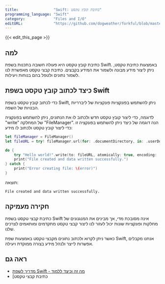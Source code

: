 ```yaml
---
title:                "Swift: כתיבת קובץ טקסט"
programming_language: "Swift"
category:             "Files and I/O"
editURL:              "https://github.com/dogweather/forkful/blob/master/content/he/swift/writing-a-text-file.md"
---
```


{{< edit_this_page >}}

## למה

כתיבת קובץ טקסט היא פעולה חשובה בתכנות בשפת Swift. באמצעות כתיבת טקסט, ניתן ליצור מידע מבונה ולשמור את המידע בקבצים. כתיבת קבצי טקסט מאפשרת לנו לשמור נתונים ולטפל בהם בנוחות ויעילות.

## כיצד לכתוב קובץ טקסט בשפת Swift

כדי לכתוב קובץ טקסט בשפת Swift, ניתן להשתמש בפונקציות פונקציות של ליברריות הבנויות של השפה.

לדוגמה, כדי ליצור קובץ טקסט חדש ולכתוב לו את הנתונים, ניתן להשתמש בפונקציה "write" של המחלקה "FileManager". הנה דוגמה של כיצד ניתן להשתמש בפונקציה זו כדי ליצור קובץ טקסט ולכתוב לו מידע:

```Swift
let fileManager = FileManager()
let fileURL = try! fileManager.url(for: .documentDirectory, in: .userDomainMask, appropriateFor: nil, create: false).appendingPathComponent("myFile.txt")

do {
    try "Hello world!".write(to: fileURL, atomically: true, encoding: .utf8)
    print("File created and data written successfully.")
} catch {
    print("Error creating file: \(error)")
}
```

תוצאה:

```
File created and data written successfully.
```

## חקירה מעמיקה

כתיבת קבצי טקסט בשפת Swift אינה מסובכת מדי, אך מבינים את המנגנונים של מחלקות ופונקציות שונות יכול לעזור לנו ליצור קבצי טקסט מתקדמים ומותאמים לצרכים שלנו.

כאשר ניתן לקרוא ולכתוב נתונים מקבצי טקסט באמצעות שפת Swift, אנחנו מקבלים אפשרות לייצר ולנהל מידע בצורה ממוקדת ויעילה.

## ראה גם

- [מדריך לשפת Swift - מה זה וכיצד ללמוד](https://medium.com/@tomerpacific/hebrew-swift-tutorial-how-and-why-to-learn-it-0223349d81da?sk=4c09bdd84bab4265ef408fa6cde307a7)
- [כתיבת קבצי טקסט